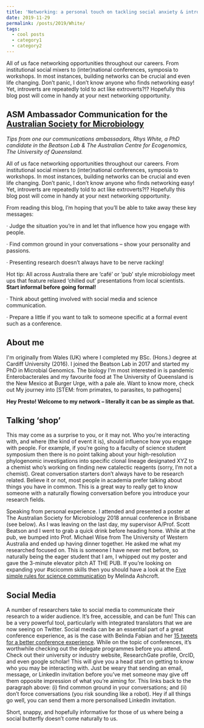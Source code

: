 ```yaml
---
title: 'Networking: a personal touch on tackling social anxiety & introversion'
date: 2019-11-29
permalink: /posts/2019/White/
tags:
  - cool posts
  - category1
  - category2
---
```


All of us face networking opportunities throughout our careers. From institutional social mixers to (inter)national conferences, symposia to workshops. In most instances, building networks can be crucial and even life changing. Don’t panic, I don’t know anyone who finds networking easy! Yet, introverts are repeatedly told to act like extroverts?!? Hopefully this blog post will come in handy at your next networking opportunity.


ASM Ambassador Communication for the [Australian Society for Microbiology](https://www.theasm.org.au/)
------

_Tips from one our communications ambassadors, Rhys White, a PhD candidate in the Beatson Lab & The Australian Centre for Ecogenomics, The University of Queensland._


All of us face networking opportunities throughout our careers. From institutional social mixers to (inter)national conferences, symposia to workshops. In most instances, building networks can be crucial and even life changing. Don’t panic, I don’t know anyone who finds networking easy! Yet, introverts are repeatedly told to act like extroverts?!? Hopefully this blog post will come in handy at your next networking opportunity.

From reading this blog, I’m hoping that you’ll be able to take away these key messages:

·       Judge the situation you’re in and let that influence how you engage with people.

·       Find common ground in your conversations – show your personality and passions.

·       Presenting research doesn’t always have to be nerve racking!

Hot tip: All across Australia there are ‘café’ or ‘pub’ style microbiology meet ups that feature relaxed ‘chilled out’ presentations from local scientists. **Start informal before going formal!**

·       Think about getting involved with social media and science communication.

·       Prepare a little if you want to talk to someone specific at a formal event such as a conference.


About me
------
I'm originally from Wales (UK) where I completed my BSc. (Hons.) degree at Cardiff University (2016). I joined the Beatson Lab in 2017 and started my PhD in Microbial Genomics. The biology I'm most interested in is pandemic Enterobacterales and my favourite food at The University of Queensland is the New Mexico at Burger Urge, with a pale ale. Want to know more, check out My journey into [STEM: from primates, to parasites, to pathogens]

**Hey Presto! Welcome to my network – literally it can be as simple as that.**

Talking ‘shop’
------
This may come as a surprise to you, or it may not. Who you’re interacting with, and where (the kind of event it is), should influence how you engage with people. For example, if you’re going to a faculty of science student symposium then there is no point talking about your high-resolution phylogenomic investigations into specific clonal lineage designated XYZ to a chemist who’s working on finding new catalectic reagents (sorry, I’m not a chemist). Great conversation starters don’t always have to be research related. Believe it or not, most people in academia prefer talking about things you have in common. This is a great way to really get to know someone with a naturally flowing conversation before you introduce your research fields. 

Speaking from personal experience. I attended and presented a poster at The Australian Society for Microbiology 2018 annual conference in Brisbane (see below). As I was leaving on the last day, my supervisor A/Prof. Scott Beatson and I went to grab a quick drink before heading home. While at the pub, we bumped into Prof. Michael Wise from The University of Western Australia and ended up having dinner together. He asked me what my researched focused on. This is someone I have never met before, so naturally being the eager student that I am, I whipped out my poster and gave the 3-minute elevator pitch AT THE PUB. If you’re looking on expanding your #scicomm skills then you should have a look at the [Five simple rules for science communication](https://www.theasm.org.au/new-blog/2019/11/5/5-simple-rules-for-science-communication-tips-from-one-of-our-communication-ambassadors) by Melinda Ashcroft.

Social Media
------
A number of researchers take to social media to communicate their research to a wider audience. It’s free, accessible, and can be fun! This can be a very powerful tool, particularly with integrated translators that we are now seeing on Twitter. Social media can be an essential part of a great conference experience, as is the case with Belinda Fabian and her [15 tweets for a better conference experience](https://belindafabian.com.au/2019/11/04/15-conference-tweets/). While on the topic of conferences, it’s worthwhile checking out the delegate programmes before you attend. Check out their university or industry website, ResearchGate profile, OrcID, and even google scholar! This will give you a head start on getting to know who you may be interacting with. Just be weary that sending an email, message, or LinkedIn invitation before you’ve met someone may give off them opposite impression of what you’re aiming for. This links back to the paragraph above: (i) find common ground in your conversations; and (ii) don’t force conversations (you risk sounding like a robot). Hey if all things go well, you can send them a more personalised LinkedIn invitation.

Short, snappy, and hopefully informative for those of us where being a social butterfly doesn’t come naturally to us.

